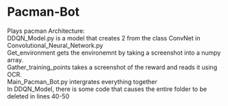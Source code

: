 # Pacman-Bot
Plays pacman
Architecture:  
DDQN_Model.py is a model that creates 2 from the class ConvNet in Convolutional_Neural_Network.py  
Get_environment gets the environemnt by taking a screenshot into a numpy array.  
Gather_training_points takes a screenshot of the reward and reads it using OCR.  
Main_Pacman_Bot.py intergrates everything together  
In DDQN_Model, there is some code that causes the entire folder to be deleted in lines 40-50  
